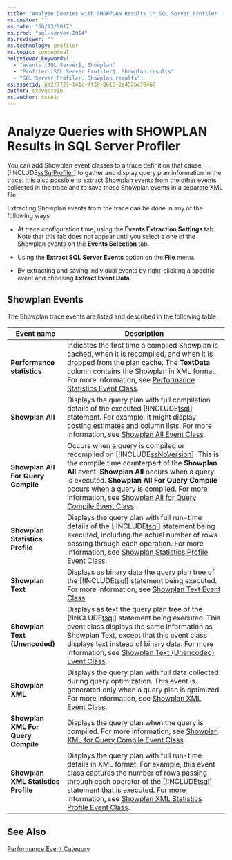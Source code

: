 ```yaml
---
title: "Analyze Queries with SHOWPLAN Results in SQL Server Profiler | Microsoft Docs"
ms.custom: ""
ms.date: "06/13/2017"
ms.prod: "sql-server-2014"
ms.reviewer: ""
ms.technology: profiler
ms.topic: conceptual
helpviewer_keywords: 
  - "events [SQL Server], Showplan"
  - "Profiler [SQL Server Profiler], Showplan results"
  - "SQL Server Profiler, Showplan results"
ms.assetid: 6a2f7727-141c-4f59-8613-2e452bc78467
author: stevestein
ms.author: sstein
---
```

# Analyze Queries with SHOWPLAN Results in SQL Server Profiler
  You can add Showplan event classes to a trace definition that cause [!INCLUDE[ssSqlProfiler](../../includes/sssqlprofiler-md.md)] to gather and display query plan information in the trace. It is also possible to extract Showplan events from the other events collected in the trace and to save these Showplan events in a separate XML file.  
  
 Extracting Showplan events from the trace can be done in any of the following ways:  
  
-   At trace configuration time, using the **Events Extraction Settings** tab. Note that this tab does not appear until you select a one of the Showplan events on the **Events Selection** tab.  
  
-   Using the **Extract SQL Server Events** option on the **File** menu.  
  
-   By extracting and saving individual events by right-clicking a specific event and choosing **Extract Event Data**.  
  
## Showplan Events  
 The Showplan trace events are listed and described in the following table.  
  
|Event name|Description|  
|----------------|-----------------|  
|**Performance statistics**|Indicates the first time a compiled Showplan is cached, when it is recompiled, and when it is dropped from the plan cache. The **TextData** column contains the Showplan in XML format. For more information, see [Performance Statistics Event Class](../../relational-databases/event-classes/performance-statistics-event-class.md).|  
|**Showplan All**|Displays the query plan with full compilation details of the executed [!INCLUDE[tsql](../../includes/tsql-md.md)] statement. For example, it might display costing estimates and column lists. For more information, see [Showplan All Event Class](../../relational-databases/event-classes/showplan-all-event-class.md).|  
|**Showplan All For Query Compile**|Occurs when a query is compiled or recompiled on [!INCLUDE[ssNoVersion](../../includes/ssnoversion-md.md)]. This is the compile time counterpart of the **Showplan All** event. **Showplan All** occurs when a query is executed. **Showplan All For Query Compile** occurs when a query is compiled. For more information, see [Showplan All for Query Compile Event Class](../../relational-databases/event-classes/showplan-all-for-query-compile-event-class.md).|  
|**Showplan Statistics Profile**|Displays the query plan with full run-time details of the [!INCLUDE[tsql](../../includes/tsql-md.md)] statement being executed, including the actual number of rows passing through each operation. For more information, see [Showplan Statistics Profile Event Class](../../relational-databases/event-classes/showplan-statistics-profile-event-class.md).|  
|**Showplan Text**|Displays as binary data the query plan tree of the [!INCLUDE[tsql](../../includes/tsql-md.md)] statement being executed. For more information, see [Showplan Text Event Class](../../relational-databases/event-classes/showplan-text-event-class.md).|  
|**Showplan Text (Unencoded)**|Displays as text the query plan tree of the [!INCLUDE[tsql](../../includes/tsql-md.md)] statement being executed. This event class displays the same information as Showplan Text, except that this event class displays text instead of binary data. For more information, see [Showplan Text &#40;Unencoded&#41; Event Class](../../relational-databases/event-classes/showplan-text-unencoded-event-class.md).|  
|**Showplan XML**|Displays the query plan with full data collected during query optimization. This event is generated only when a query plan is optimized. For more information, see [Showplan XML Event Class](../../relational-databases/event-classes/showplan-xml-event-class.md).|  
|**Showplan XML For Query Compile**|Displays the query plan when the query is compiled. For more information, see [Showplan XML for Query Compile Event Class](../../relational-databases/event-classes/showplan-xml-for-query-compile-event-class.md).|  
|**Showplan XML Statistics Profile**|Displays the query plan with full run-time details in XML format. For example, this event class captures the number of rows passing through each operator of the [!INCLUDE[tsql](../../includes/tsql-md.md)] statement that is executed. For more information, see [Showplan XML Statistics Profile Event Class](../../relational-databases/event-classes/showplan-xml-statistics-profile-event-class.md).|  
  
## See Also  
 [Performance Event Category](../../relational-databases/event-classes/performance-event-category.md)  
  
  
